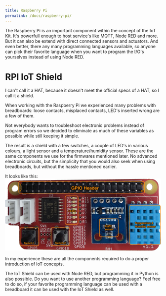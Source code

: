 ```yaml
---
title: Raspberry Pi
permalink: /docs/raspberry-pi/
---
```

The Raspberry Pi is an important component within the concept of the IoT Kit.
It's powerfull enough to host service's like MQTT, Node RED and more. But it can also be extend with direct connected sensors and actuators. And even better, there any many programming languages available, so anyone can pick their favorite language when you want to program the I/O's yourselves instead of using Node RED.

# RPI IoT Shield
I can't call it a HAT, because it doesn't meet the official specs of a HAT, so I call it a shield.

When working with the Raspberry Pi we experienced many problems with breadboards: loose contacts, misplaced contacts, LED's inserted wrong are a few of them.

Not everybody wants to troubleshoot electronic problems instead of program errors so we decided to eliminate as much of these variables as possible while still keeping it simple.

The result is a shield with a few switches, a couple of LED's in various colours, a light sensor and a temperature/humidity sensor. These are the same components we use for the firmwares mentioned later.
No advanced electronic circuits, but the simplicity that you would also seek when using breadboards, but without the hassle mentioned earlier.

It looks like this: ![RPI IoT Shield](/img/IoT-Shield/IoT-Shield.png)

In my experience these are all the components required to do a proper introduction of IoT concepts.

The IoT Shield can be used with Node RED, but programming it in Python is also possible. Do you want to use another programming language? Feel free to do so, if your favorite programming language can be used with a breadboard it can be used with the IoT Shield as well.

